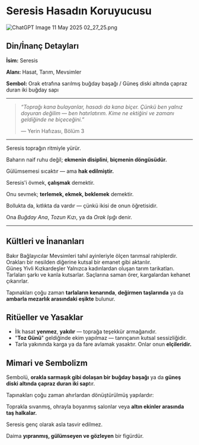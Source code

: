 # Seresis Hasadın Koruyucusu

![ChatGPT Image 11 May 2025 02_27_25.png](Seresis%20Hasad%C4%B1n%20Koruyucusu%201ef61baacdf280aea529f8b53705ebe8/ChatGPT_Image_11_May_2025_02_27_25.png)

## Din/İnanç Detayları

**İsim:** Seresis

**Alanı:** Hasat, Tarım, Mevsimler

**Sembol:** Orak etrafına sarılmış buğday başağı / Güneş diski altında çapraz duran iki buğday sapı

---

> *“Toprağı kana bulayanlar, hasadı da kana biçer. Çünkü ben yalnız doyuran değilim — ben hatırlatırım. Kime ne ektiğini ve zamanı geldiğinde ne biçeceğini.”*
> 
> 
> — Yerin Hafızası, Bölüm 3
> 

---

Seresis toprağın ritmiyle yürür.

Baharın naif ruhu değil; **ekmenin disiplini**, **biçmenin döngüsüdür.**

Gülümsemesi sıcaktır — ama **hak edilmiştir.**

Seresis'i övmek, **çalışmak** demektir.

Onu sevmek; **terlemek, ekmek, beklemek** demektir.

Bollukta da, kıtlıkta da vardır — çünkü ikisi de onun öğretisidir.

Ona *Buğday Ana*, *Tozun Kızı*, ya da *Orak Işığı* denir.

---

## Kültleri ve İnananları

<aside>
Bakır Bağlayıcılar
Mevsimleri tahıl ayinleriyle ölçen tarımsal rahiplerdir. Orakları bir nesilden diğerine kutsal bir emanet gibi aktarılır.

</aside>

<aside>
Güneş Yivli Kızkardeşler
Yalnızca kadınlardan oluşan tarım tarikatları. Tarlaları şarkı ve kanla kutsarlar. Saçlarına saman örer, kargalardan kehanet çıkarırlar.

</aside>

Tapınakları çoğu zaman **tarlaların kenarında**, **değirmen taşlarında** ya da **ambarla mezarlık arasındaki eşikte** bulunur.

## Ritüeller ve Yasaklar

- İlk hasat **yenmez**, **yakılır** — toprağa teşekkür armağanıdır.
- "**Toz Günü**" geldiğinde ekim yapılmaz — tanrıçanın kutsal sessizliğidir.
- Tarla yakınında karga ya da fare avlamak yasaktır. Onlar onun **elçileridir.**

## Mimari ve Sembolizm

Sembolü, **orakla sarmaşık gibi dolaşan bir buğday başağı** ya da **güneş diski altında çapraz duran iki sap**tır.

Tapınakları çoğu zaman ahırlardan dönüştürülmüş yapılardır:

Toprakla sıvanmış, ohrayla boyanmış salonlar veya **altın ekinler arasında taş halkalar.**

Seresis genç olarak asla tasvir edilmez.

Daima **yıpranmış, gülümseyen ve gözleyen** bir figürdür.